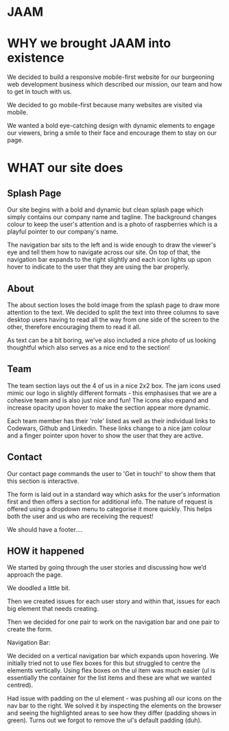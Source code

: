 # JAAM

WHY we brought JAAM into existence
==================================

We decided to build a responsive mobile-first website for our burgeoning web development business which described our mission, our team and how to get in touch with us. 

We decided to go mobile-first because many websites are visited via mobile.

We wanted a bold eye-catching design with dynamic elements to engage our viewers, bring a smile to their face and encourage them to stay on our page.


WHAT our site does
==================

Splash Page
----------
Our site begins with a bold and dynamic but clean splash page which simply contains our company name and tagline. The background changes colour to keep the user's attention and is a photo of raspberries which is a playful pointer to our company's name.

The navigation bar sits to the left and is wide enough to draw the viewer's eye and tell them how to navigate across our site. On top of that, the navigation bar expands to the right slightly and each icon lights up upon hover to indicate to the user that they are using the bar properly.

About
-----
The about section loses the bold image from the splash page to draw more attention to the text. We decided to split the text into three columns to save desktop users having to read all the way from one side of the screen to the other, therefore encouraging them to read it all.

As text can be a bit boring, we've also included a nice photo of us looking thoughtful which also serves as a nice end to the section!

Team
----
The team section lays out the 4 of us in a nice 2x2 box. The jam icons used mimic our logo in slightly different formats - this emphasises that we are a cohesive team and is also just nice and fun! The icons also expand and increase opacity upon hover to make the section appear more dynamic. 

Each team member has their 'role' listed as well as their individual links to Codewars, Github and Linkedin. These links change to a nice jam colour and a finger pointer upon hover to show the user that they are active.

Contact
-------
Our contact page commands the user to 'Get in touch!' to show them that this section is interactive. 

The form is laid out in a standard way which asks for the user's information first and then offers a section for additional info. The nature of request is offered using a dropdown menu to categorise it more quickly. This helps both the user and us who are receiving the request!

We should have a footer....

HOW it happened
---------------------------------------------------------------------
We started by going through the user stories and discussing how we’d approach the page.

We doodled a little bit.

Then we created issues for each user story and within that, issues for each big element that needs creating.

Then we decided for one pair to work on the navigation bar and one pair to create the form.

Navigation Bar:

We decided on a vertical navigation bar which expands upon hovering. We initially tried not to use flex boxes for this but struggled to centre the elements vertically. Using flex boxes on the ul item was much easier (ul is essentially the container for the list items and these are what we wanted centred).

Had issue with padding on the ul element - was pushing all our icons on the nav bar to the right. We solved it by inspecting the elements on the browser and seeing the highlighted areas to see how they differ (padding shows in green). Turns out we forgot to remove the ul's default padding (duh). 


